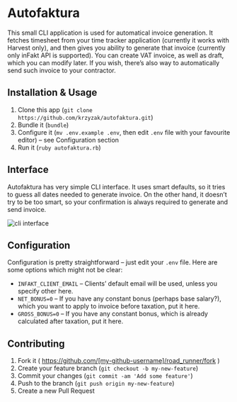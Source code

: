 # Autofaktura

This small CLI application is used for automatical invoice generation.
It fetches timesheet from your time tracker application (currently it works with Harvest only), and then gives you ability to generate that invoice (currently only inFakt API is supported).
You can create VAT invoice, as well as draft, which you can modify later.
If you wish, there’s also way to automatically send such invoice to your contractor.

## Installation & Usage

1. Clone this app (```git clone https://github.com/krzyzak/autofaktura.git```)
2. Bundle it (```bundle```)
3. Configure it (```mv .env.example .env```, then edit ```.env``` file with your favourite editor) – see Configuration section
3. Run it (```ruby autofaktura.rb```)

## Interface 
Autofaktura has very simple CLI interface. It uses smart defaults, so it tries to guess all dates needed to generate invoice.
On the other hand, it doesn’t try to be too smart, so your confirmation is always required to generate and send invoice.

![cli interface](http://cl.ly/image/3C2O1q0g3841/autofaktura.png "CLI interface")


## Configuration

Configuration is pretty straightforward – just edit your ```.env``` file.
Here are some options which might not be clear:
* ```INFAKT_CLIENT_EMAIL``` – Clients’ default email will be used, unless you specify other here.
* ```NET_BONUS=0``` – If you have any constant bonus (perhaps base salary?), which you want to apply to invoice before taxation, put it here.
* ```GROSS_BONUS=0``` – If you have any constant bonus, which is already calculated after taxation, put it here.
## Contributing

1. Fork it ( https://github.com/[my-github-username]/road_runner/fork )
2. Create your feature branch (`git checkout -b my-new-feature`)
3. Commit your changes (`git commit -am 'Add some feature'`)
4. Push to the branch (`git push origin my-new-feature`)
5. Create a new Pull Request
